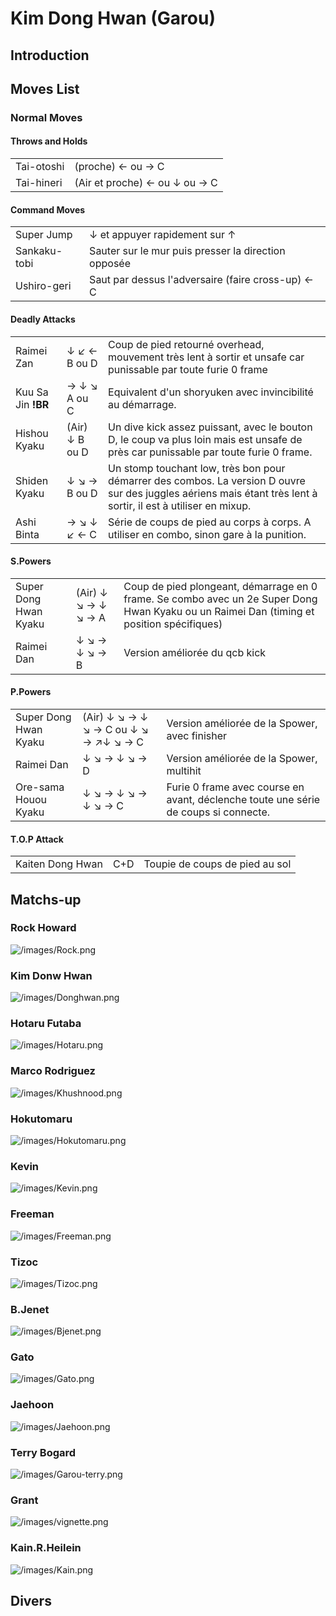 # Kim Dong Hwan (Garou)

## Introduction

## Moves List

### Normal Moves

#### Throws and Holds

|            |                               |
|------------|-------------------------------|
| Tai-otoshi | (proche) ← ou → C             |
| Tai-hineri | (Air et proche) ← ou ↓ ou → C |

#### Command Moves

|              |                                                     |
|--------------|-----------------------------------------------------|
| Super Jump   | ↓ et appuyer rapidement sur ↑                       |
| Sankaku-tobi | Sauter sur le mur puis presser la direction opposée |
| Ushiro-geri  | Saut par dessus l'adversaire (faire cross-up) ← C   |

#### Deadly Attacks

|                    |                |                                                                                                                                                                 |
|--------------------|----------------|-----------------------------------------------------------------------------------------------------------------------------------------------------------------|
| Raimei Zan         | ↓ ↙ ← B ou D   | Coup de pied retourné overhead, mouvement très lent à sortir et unsafe car punissable par toute furie 0 frame                                                   |
| Kuu Sa Jin **!BR** | → ↓ ↘ A ou C   | Equivalent d'un shoryuken avec invincibilité au démarrage.                                                                                                      |
| Hishou Kyaku       | (Air) ↓ B ou D | Un dive kick assez puissant, avec le bouton D, le coup va plus loin mais est unsafe de près car punissable par toute furie 0 frame.                             |
| Shiden Kyaku       | ↓ ↘ → B ou D   | Un stomp touchant low, très bon pour démarrer des combos. La version D ouvre sur des juggles aériens mais étant très lent à sortir, il est à utiliser en mixup. |
| Ashi Binta         | → ↘ ↓ ↙ ← C    | Série de coups de pied au corps à corps. A utiliser en combo, sinon gare à la punition.                                                                         |

#### S.Powers

|                       |                     |                                                                                                                                           |
|-----------------------|---------------------|-------------------------------------------------------------------------------------------------------------------------------------------|
| Super Dong Hwan Kyaku | (Air) ↓ ↘ → ↓ ↘ → A | Coup de pied plongeant, démarrage en 0 frame. Se combo avec un 2e Super Dong Hwan Kyaku ou un Raimei Dan (timing et position spécifiques) |
| Raimei Dan            | ↓ ↘ → ↓ ↘ → B       | Version améliorée du qcb kick                                                                                                             |

#### P.Powers

|                       |                                       |                                                                                     |
|-----------------------|---------------------------------------|-------------------------------------------------------------------------------------|
| Super Dong Hwan Kyaku | (Air) ↓ ↘ → ↓ ↘ → C ou ↓ ↘ → ↗↓ ↘ → C | Version améliorée de la Spower, avec finisher                                       |
| Raimei Dan            | ↓ ↘ → ↓ ↘ → D                         | Version améliorée de la Spower, multihit                                            |
| Ore-sama Houou Kyaku  | ↓ ↘ → ↓ ↘ → ↓ ↘ → C                   | Furie 0 frame avec course en avant, déclenche toute une série de coups si connecte. |

#### T.O.P Attack

|                  |     |                                |
|------------------|-----|--------------------------------|
| Kaiten Dong Hwan | C+D | Toupie de coups de pied au sol |

## Matchs-up

### Rock Howard

![](/images/Rock.png‎ "/images/Rock.png‎")

### Kim Donw Hwan

![](/images/Donghwan.png‎ "/images/Donghwan.png‎")

### Hotaru Futaba

![](/images/Hotaru.png‎ "/images/Hotaru.png‎")

### Marco Rodriguez

![](/images/Khushnood.png‎ "/images/Khushnood.png‎")

### Hokutomaru

![](/images/Hokutomaru.png "/images/Hokutomaru.png")

### Kevin

![](/images/Kevin.png‎ "/images/Kevin.png‎")

### Freeman

![](/images/Freeman.png‎ "/images/Freeman.png‎")

### Tizoc

![](/images/Tizoc.png‎ "/images/Tizoc.png‎")

### B.Jenet

![](/images/Bjenet.png‎ "/images/Bjenet.png‎")

### Gato

![](/images/Gato.png‎ "/images/Gato.png‎")

### Jaehoon

![](/images/Jaehoon.png‎ "/images/Jaehoon.png‎")

### Terry Bogard

![](/images/Garou-terry.png‎ "/images/Garou-terry.png‎")

### Grant

![](/images/vignette.png "/images/vignette.png")

### Kain.R.Heilein

![](/images/Kain.png‎ "/images/Kain.png‎")

## Divers
